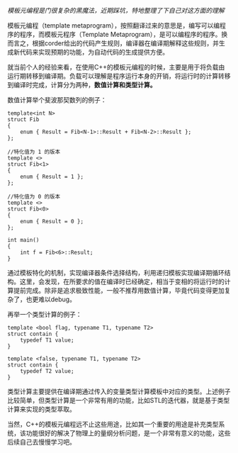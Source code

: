 *模板元编程是门很复杂的黑魔法，近期踩坑，特地整理了下自己对这方面的理解*

模板元编程（template metaprogram），按照翻译过来的意思是，编写可以编程序的程序，而模板元程序（Template Metaprogram），是可以编程序的程序。换而言之，根据corder给出的代码产生规则，编译器在编译期解释这些规则，并生成新代码来实现预期的功能，为自动代码的生成提供方便。

就当前个人的经验来看，在使用C++的模板元编程的时候，主要是用于将负载由运行期转移到编译期。负载可以理解是程序运行本身的开销，将运行时的计算转移到编译时完成，计算分为两种，**数值计算和类型计算。**

数值计算举个斐波那契数列的例子：

```
template<int N>
struct Fib
{
    enum { Result = Fib<N-1>::Result + Fib<N-2>::Result };
};

//特化值为 1 的版本
template <>
struct Fib<1>
{
    enum { Result = 1 };
};

//特化值为 0 的版本
template <>
struct Fib<0>
{
    enum { Result = 0 };
};

int main()
{
    int f = Fib<6>::Result;
} 
```

通过模板特化的机制，实现编译器条件选择结构，利用递归模板实现编译期循环结构。这里，会发现，在所要求的值在编译时已经确定，相当于变相的将运行时的计算提前完成。除非是追求极致性能，一般不推荐用数值计算，毕竟代码变得更加复杂了，也更难以debug。

再举一个类型计算的例子：

```
template <bool flag, typename T1, typename T2>
struct contain {
    typedef T1 value;
}

template <false, typename T1, typename T2>
struct contain {
    typedef T2 value;
}
```

类型计算主要提供在编译期通过传入的变量类型计算模板中对应的类型。上述例子比较简单，但类型计算是一个非常有用的功能，比如STL的迭代器，就是基于类型计算来实现的类型萃取。

当然，C++的模板元编程远不止这些用途，比如其一个重要的用途是补充类型系统，该功能很好的解决了物理上的量纲分析问题，是一个非常有意义的功能，这些后续自己去慢慢学习吧。